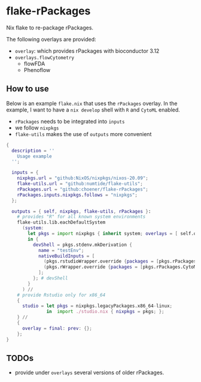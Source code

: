 # flake-rPackages

Nix flake to re-package rPackages.

The following overlays are provided:
- ``overlay``: which provides rPackages with bioconductor 3.12
- ``overlays.flowCytometry``
    - flowFDA
    - Phenoflow

## How to use

Below is an example ```flake.nix``` that uses the ```rPackages``` overlay. In the example, I want to
have a ```nix develop``` shell with ```R``` and ```CytoML``` enabled.

- ```rPackages``` needs to be integrated into ```inputs```
- we follow ```nixpkgs```
- ```flake-utils``` makes the use of ```outputs``` more convenient

```nix
{
  description = ''
    Usage example
  '';

  inputs = {
    nixpkgs.url = "github:NixOS/nixpkgs/nixos-20.09";
    flake-utils.url = "github:numtide/flake-utils";
    rPackages.url = "github:choener/flake-rPackages";
    rPackages.inputs.nixpkgs.follows = "nixpkgs";
  };

  outputs = { self, nixpkgs, flake-utils, rPackages }:
    # provides "R" for all known system environments
    flake-utils.lib.eachDefaultSystem
      (system:
        let pkgs = import nixpkgs { inherit system; overlays = [ self.overlay rPackages.overlay ]; };
        in {
          devShell = pkgs.stdenv.mkDerivation {
            name = "testEnv";
            nativeBuildInputs = [
              (pkgs.rstudioWrapper.override {packages = [pkgs.rPackages.CytoML];})
              (pkgs.rWrapper.override {packages = [pkgs.rPackages.CytoML];})
            ];
          }; # devShell
        }
      ) //
    # provide Rstudio only for x86_64
    {
      studio = let pkgs = nixpkgs.legacyPackages.x86_64-linux;
               in  import ./studio.nix { nixpkgs = pkgs; };
    } //
    {
      overlay = final: prev: {};
    };
}
```

## TODOs

- provide under ``overlays`` several versions of older rPackages.
